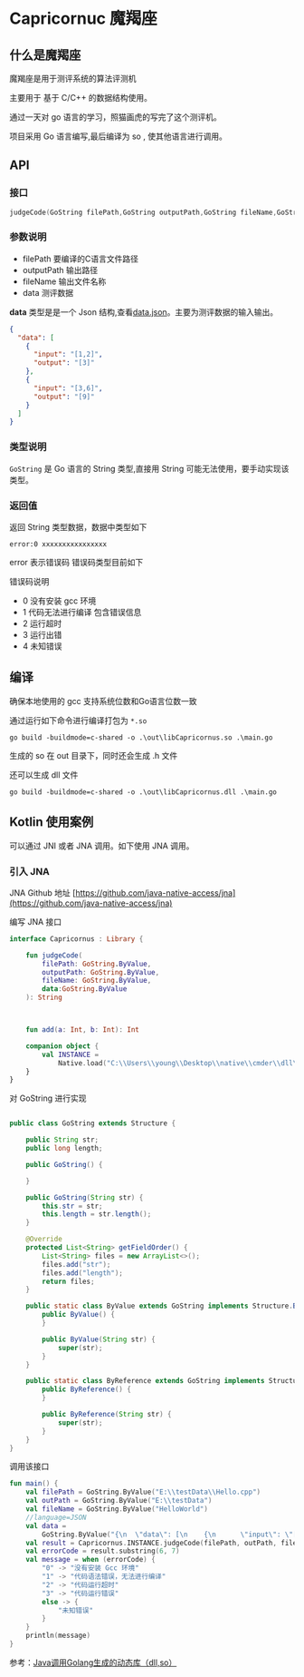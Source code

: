 # Capricornuc 魔羯座

## 什么是魔羯座

魔羯座是用于测评系统的算法评测机

主要用于 基于 C/C++ 的数据结构使用。

通过一天对 go 语言的学习，照猫画虎的写完了这个测评机。

项目采用 Go 语言编写,最后编译为 so , 使其他语言进行调用。

## API

### 接口

```c
judgeCode(GoString filePath,GoString outputPath,GoString fileName,GoString data):String
```

### 参数说明

- filePath 要编译的C语言文件路径
- outputPath 输出路径
- fileName 输出文件名称
- data 测评数据


**data** 类型是是一个 Json 结构,查看[data.json](./data.json)。主要为测评数据的输入输出。


```json
{
  "data": [
    {
      "input": "[1,2]",
      "output": "[3]"
    },
    {
      "input": "[3,6]",
      "output": "[9]"
    }
  ]
}
```

### 类型说明

`GoString` 是 Go 语言的 String 类型,直接用 String 可能无法使用，要手动实现该类型。 

### 返回值

返回 String 类型数据，数据中类型如下

```text
error:0 xxxxxxxxxxxxxxxx
```

error 表示错误码 
错误码类型目前如下

错误码说明

- 0 没有安装 gcc 环境
- 1 代码无法进行编译 包含错误信息
- 2 运行超时
- 3 运行出错
- 4 未知错误

## 编译

确保本地使用的 gcc 支持系统位数和Go语言位数一致

通过运行如下命令进行编译打包为 `*.so`

```shell
go build -buildmode=c-shared -o .\out\libCapricornus.so .\main.go
```

生成的 so 在 out 目录下，同时还会生成 .h 文件

还可以生成 dll 文件

```shell
go build -buildmode=c-shared -o .\out\libCapricornus.dll .\main.go
```

## Kotlin 使用案例

可以通过 JNI 或者 JNA 调用。如下使用 JNA 调用。

### 引入 JNA

JNA Github 地址 [https://github.com/java-native-access/jna](https://github.com/java-native-access/jna)

编写 JNA 接口

```kotlin
interface Capricornus : Library {

    fun judgeCode(
        filePath: GoString.ByValue,
        outputPath: GoString.ByValue,
        fileName: GoString.ByValue,
        data:GoString.ByValue
    ): String



    fun add(a: Int, b: Int): Int

    companion object {
        val INSTANCE =
            Native.load("C:\\Users\\young\\Desktop\\native\\cmder\\dll\\libCapricornus.so", Capricornus::class.java)!!
    }
}

```

对 GoString 进行实现

```java

public class GoString extends Structure {

    public String str;
    public long length;

    public GoString() {

    }

    public GoString(String str) {
        this.str = str;
        this.length = str.length();
    }

    @Override
    protected List<String> getFieldOrder() {
        List<String> files = new ArrayList<>();
        files.add("str");
        files.add("length");
        return files;
    }

    public static class ByValue extends GoString implements Structure.ByValue {
        public ByValue() {
        }

        public ByValue(String str) {
            super(str);
        }
    }

    public static class ByReference extends GoString implements Structure.ByReference {
        public ByReference() {
        }

        public ByReference(String str) {
            super(str);
        }
    }
}

```

调用该接口

```kotlin
fun main() {
    val filePath = GoString.ByValue("E:\\testData\\Hello.cpp")
    val outPath = GoString.ByValue("E:\\testData")
    val fileName = GoString.ByValue("HelloWorld")
    //language=JSON
    val data =
        GoString.ByValue("{\n  \"data\": [\n    {\n      \"input\": \"[1,2]\",\n      \"output\": \"[3]\"\n    },\n    {\n      \"input\": \"[3,6]\",\n      \"output\": \"[9]\"\n    }\n  ]\n}")
    val result = Capricornus.INSTANCE.judgeCode(filePath, outPath, fileName, data)
    val errorCode = result.substring(6, 7)
    val message = when (errorCode) {
        "0" -> "没有安装 Gcc 环境"
        "1" -> "代码语法错误，无法进行编译"
        "2" -> "代码运行超时"
        "3" -> "代码运行错误"
        else -> {
            "未知错误"
        }
    }
    println(message)
}

```

参考：[Java调用Golang生成的动态库（dll,so）](https://studygolang.com/articles/13646)

